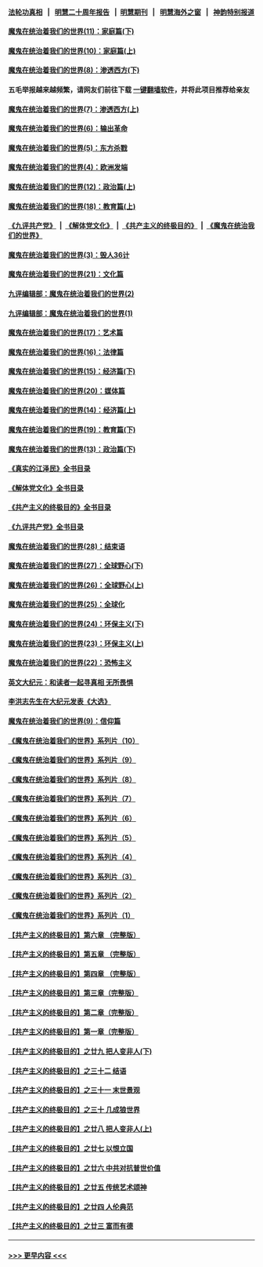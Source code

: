 #### [法轮功真相](https://github.com/gfw-breaker/truth/blob/master/README.md?t=0) &nbsp;&nbsp;|&nbsp;&nbsp; [明慧二十周年报告](https://github.com/gfw-breaker/mh-reports/blob/master/README.md?t=0) &nbsp;&nbsp;|&nbsp;&nbsp;[明慧期刊](https://github.com/gfw-breaker/mh-qikan) &nbsp;&nbsp;|&nbsp;&nbsp; [明慧海外之窗](https://github.com/gfw-breaker/mh-news/blob/master/README.md?t=0) &nbsp;&nbsp;|&nbsp;&nbsp; [神韵特别报道](https://github.com/gfw-breaker/mh-news/blob/master/shenyun.md?t=0)
#### [魔鬼在统治着我们的世界(11)：家庭篇(下)](../pages/nsc422/n10440961.md?t=12010350) 
#### [魔鬼在统治着我们的世界(10)：家庭篇(上)](../pages/nsc422/n10435448.md?t=12010350) 
#### [魔鬼在统治着我们的世界(8)：渗透西方(下)](../pages/nsc422/n10429603.md?t=12010350) 
#### 五毛举报越来越频繁，请网友们前往下载 [一键翻墙软件](https://github.com/gfw-breaker/ssr-accounts)，并将此项目推荐给亲友
#### [魔鬼在统治着我们的世界(7)：渗透西方(上)](../pages/nsc422/n10426013.md?t=12010350) 
#### [魔鬼在统治着我们的世界(6)：输出革命](../pages/nsc422/n10421536.md?t=12010350) 
#### [魔鬼在统治着我们的世界(5)：东方杀戮](../pages/nsc422/n10417707.md?t=12010350) 
#### [魔鬼在统治着我们的世界(4)：欧洲发端](../pages/nsc422/n10414890.md?t=12010350) 
#### [魔鬼在统治着我们的世界(12)：政治篇(上)](../pages/nsc422/n10444576.md?t=12010350) 
#### [魔鬼在统治着我们的世界(18)：教育篇(上)](../pages/nsc422/n10526970.md?t=12010350) 
#### [《九评共产党》](https://github.com/begood0513/9ping.md/blob/master/README.md) &nbsp;|&nbsp; [《解体党文化》](../../../../jtdwh.md/blob/master/README.md)  &nbsp;|&nbsp; [《共产主义的终极目的》](../../../../gczydzjmd.md/blob/master/README.md) &nbsp;|&nbsp; [《魔鬼在统治我们的世界》](../../../../mgztzwmdsj.md/blob/master/README.md) 
#### [魔鬼在统治着我们的世界(3)：毁人36计](../pages/nsc422/n10411583.md?t=12010350) 
#### [魔鬼在统治着我们的世界(21)：文化篇](../pages/nsc422/n10597706.md?t=12010350) 
#### [九评编辑部：魔鬼在统治着我们的世界(2)](../pages/nsc422/n10410036.md?t=12010350) 
#### [九评编辑部：魔鬼在统治着我们的世界(1)](../pages/nsc422/n10406825.md?t=12010350) 
#### [魔鬼在统治着我们的世界(17)：艺术篇](../pages/nsc422/n10499093.md?t=12010350) 
#### [魔鬼在统治着我们的世界(16)：法律篇](../pages/nsc422/n10485969.md?t=12010350) 
#### [魔鬼在统治着我们的世界(15)：经济篇(下)](../pages/nsc422/n10469975.md?t=12010350) 
#### [魔鬼在统治着我们的世界(20)：媒体篇](../pages/nsc422/n10586579.md?t=12010350) 
#### [魔鬼在统治着我们的世界(14)：经济篇(上)](../pages/nsc422/n10457370.md?t=12010350) 
#### [魔鬼在统治着我们的世界(19)：教育篇(下)](../pages/nsc422/n10564808.md?t=12010350) 
#### [魔鬼在统治着我们的世界(13)：政治篇(下)](../pages/nsc422/n10448270.md?t=12010350) 
#### [《真实的江泽民》全书目录](../pages/nsc422/n13721399.md?t=12010350) 
#### [《解体党文化》全书目录](../pages/nsc422/n13721157.md?t=12010350) 
#### [《共产主义的终极目的》全书目录](../pages/nsc422/n13721048.md?t=12010350) 
#### [《九评共产党》全书目录](../pages/nsc422/n13708085.md?t=12010350) 
#### [魔鬼在统治着我们的世界(28)：结束语](../pages/nsc422/n10936246.md?t=12010350) 
#### [魔鬼在统治着我们的世界(27)：全球野心(下)](../pages/nsc422/n10928319.md?t=12010350) 
#### [魔鬼在统治着我们的世界(26)：全球野心(上)](../pages/nsc422/n10900318.md?t=12010350) 
#### [魔鬼在统治着我们的世界(25)：全球化](../pages/nsc422/n10788205.md?t=12010350) 
#### [魔鬼在统治着我们的世界(24)：环保主义(下)](../pages/nsc422/n10695307.md?t=12010350) 
#### [魔鬼在统治着我们的世界(23)：环保主义(上)](../pages/nsc422/n10688613.md?t=12010350) 
#### [魔鬼在统治着我们的世界(22)：恐怖主义](../pages/nsc422/n10614727.md?t=12010350) 
#### [英文大纪元：和读者一起寻真相 无所畏惧](../pages/nsc422/n12542027.md?t=12010350) 
#### [李洪志先生在大纪元发表《大选》](../pages/nsc422/n12534746.md?t=12010350) 
#### [魔鬼在统治着我们的世界(9)：信仰篇](../pages/nsc422/n10432159.md?t=12010350) 
#### [《魔鬼在统治着我们的世界》系列片（10）](../pages/nsc422/n12292670.md?t=12010350) 
#### [《魔鬼在统治着我们的世界》系列片（9）](../pages/nsc422/n12290859.md?t=12010350) 
#### [《魔鬼在统治着我们的世界》系列片（8）](../pages/nsc422/n12287445.md?t=12010350) 
#### [《魔鬼在统治着我们的世界》系列片（7）](../pages/nsc422/n12283425.md?t=12010350) 
#### [《魔鬼在统治着我们的世界》系列片（6）](../pages/nsc422/n12282314.md?t=12010350) 
#### [《魔鬼在统治着我们的世界》系列片（5）](../pages/nsc422/n12281419.md?t=12010350) 
#### [《魔鬼在统治着我们的世界》系列片（4）](../pages/nsc422/n12274024.md?t=12010350) 
#### [《魔鬼在统治着我们的世界》系列片（3）](../pages/nsc422/n12271322.md?t=12010350) 
#### [《魔鬼在统治着我们的世界》系列片（2）](../pages/nsc422/n12269049.md?t=12010350) 
#### [《魔鬼在统治着我们的世界》系列片（1）](../pages/nsc422/n12267575.md?t=12010350) 
#### [【共产主义的终极目的】第六章 （完整版）](../pages/nsc422/n11428913.md?t=12010350) 
#### [【共产主义的终极目的】第五章 （完整版）](../pages/nsc422/n11428912.md?t=12010350) 
#### [【共产主义的终极目的】第四章 （完整版）](../pages/nsc422/n11428907.md?t=12010350) 
#### [【共产主义的终极目的】第三章（完整版）](../pages/nsc422/n11428848.md?t=12010350) 
#### [【共产主义的终极目的】第二章（完整版）](../pages/nsc422/n11428831.md?t=12010350) 
#### [【共产主义的终极目的】第一章（完整版）](../pages/nsc422/n11417651.md?t=12010350) 
#### [【共产主义的终极目的】之廿九 把人变非人(下)](../pages/nsc422/n11344140.md?t=12010350) 
#### [【共产主义的终极目的】之三十二 结语](../pages/nsc422/n11360535.md?t=12010350) 
#### [【共产主义的终极目的】之三十一 末世景观](../pages/nsc422/n11351129.md?t=12010350) 
#### [【共产主义的终极目的】之三十 几成狼世界](../pages/nsc422/n11348280.md?t=12010350) 
#### [【共产主义的终极目的】之廿八 把人变非人(上)](../pages/nsc422/n11340492.md?t=12010350) 
#### [【共产主义的终极目的】之廿七 以恨立国](../pages/nsc422/n11336944.md?t=12010350) 
#### [【共产主义的终极目的】之廿六 中共对抗普世价值](../pages/nsc422/n11324785.md?t=12010350) 
#### [【共产主义的终极目的】之廿五 传统艺术颂神](../pages/nsc422/n11296396.md?t=12010350) 
#### [【共产主义的终极目的】之廿四 人伦典范](../pages/nsc422/n11296397.md?t=12010350) 
#### [【共产主义的终极目的】之廿三 富而有德](../pages/nsc422/n11283598.md?t=12010350) 

----
#### [ >>> 更早内容 <<< ](../indexes/nsc422-earlier.md)
